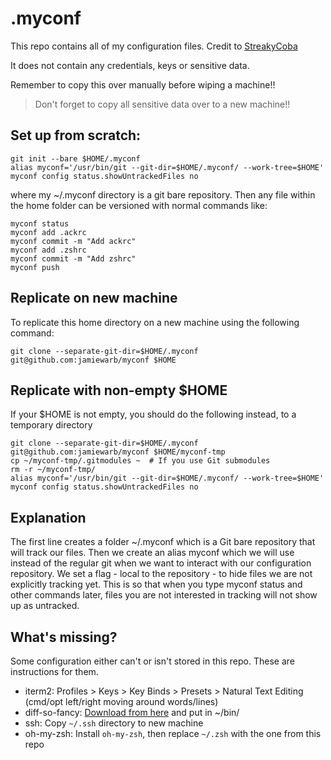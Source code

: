 # .myconf

This repo contains all of my configuration files. Credit to [StreakyCoba](https://news.ycombinator.com/item?id=11071754)

It does not contain any credentials, keys or sensitive data.

Remember to copy this over manually before wiping a machine!!

> Don't forget to copy all sensitive data over to a new machine!!

## Set up from scratch:

    git init --bare $HOME/.myconf
    alias myconf='/usr/bin/git --git-dir=$HOME/.myconf/ --work-tree=$HOME'
    myconf config status.showUntrackedFiles no


where my ~/.myconf directory is a git bare repository. Then any file within the home folder can be versioned with normal commands like:


    myconf status
    myconf add .ackrc
    myconf commit -m "Add ackrc"
    myconf add .zshrc
    myconf commit -m "Add zshrc"
    myconf push


## Replicate on new machine
To replicate this home directory on a new machine using the following command:

    git clone --separate-git-dir=$HOME/.myconf git@github.com:jamiewarb/myconf $HOME

## Replicate with non-empty $HOME
If your $HOME is not empty, you should do the following instead, to a temporary directory

    git clone --separate-git-dir=$HOME/.myconf git@github.com:jamiewarb/myconf $HOME/myconf-tmp
    cp ~/myconf-tmp/.gitmodules ~  # If you use Git submodules
    rm -r ~/myconf-tmp/
    alias myconf='/usr/bin/git --git-dir=$HOME/.myconf/ --work-tree=$HOME'
    myconf config status.showUntrackedFiles no

## Explanation
The first line creates a folder ~/.myconf which is a Git bare repository that will track our files.
Then we create an alias myconf which we will use instead of the regular git when we want to interact with our configuration repository.
We set a flag - local to the repository - to hide files we are not explicitly tracking yet. This is so that when you type myconf status and other commands later, files you are not interested in tracking will not show up as untracked.

## What's missing?

Some configuration either can't or isn't stored in this repo. These are instructions for them.

- iterm2: Profiles > Keys > Key Binds > Presets > Natural Text Editing (cmd/opt left/right moving around words/lines)
- diff-so-fancy: [Download from here](https://github.com/so-fancy/diff-so-fancy) and put in ~/bin/
- ssh: Copy `~/.ssh` directory to new machine
- oh-my-zsh: Install `oh-my-zsh`, then replace `~/.zsh` with the one from this repo
